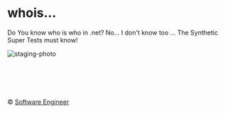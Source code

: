 whois...
=============

Do You know who is who in .net? No... I don't know too ... 
The Synthetic Super Tests must know!

![staging-photo]

[staging-photo]: https://raw.github.com/Interreto/.net/master/string.jpg "Array of strings"

&nbsp;
============
&copy; [Software Engineer](http://metlinskyi.com/)
